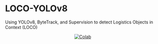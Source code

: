 # LOCO-YOLOv8
Using YOLOv8, ByteTrack, and Supervision to detect Logistics Objects in Context (LOCO)


<div align="center">

[![Colab](https://colab.research.google.com/assets/colab-badge.svg)](https://colab.research.google.com/github/tsugg/LOCO-YOLOv8/blob/main/LOCO_YOLOv8.ipynb)

</div>
